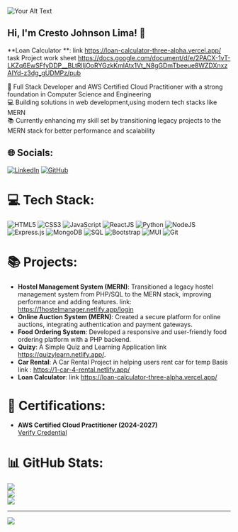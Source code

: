 ![Your Alt Text](assets/crestolima.gif)

## Hi, I'm Cresto Johnson Lima! 👋
**Loan Calculator **: link https://loan-calculator-three-alpha.vercel.app/   task Project work sheet https://docs.google.com/document/d/e/2PACX-1vT-LKZq6EwSFfyDDP__BLtRlIjOoRYGzkKmlAtx1Vt_N8gGDmTbeeue8WZDXnxzAIYd-z3dg_gUDMPz/pub
 

🚀 Full Stack Developer and AWS Certified Cloud Practitioner with a strong foundation in Computer Science and Engineering<br/>
💻 Building solutions in web development,using modern tech stacks like MERN<br/>
📚 Currently enhancing my skill set by transitioning legacy projects to the MERN stack for better performance and scalability<br/>

## 🌐 Socials:
[![LinkedIn](https://img.shields.io/badge/LinkedIn-%230077B5.svg?logo=linkedin&logoColor=white)](https://linkedin.com/in/cresto-lima) [![GitHub](https://img.shields.io/badge/GitHub-%23121011.svg?logo=github&logoColor=white)](https://github.com/Crestolima)

# 💻 Tech Stack:
![HTML5](https://img.shields.io/badge/html5-%23E34F26.svg?style=for-the-badge&logo=html5&logoColor=white) 
![CSS3](https://img.shields.io/badge/css3-%231572B6.svg?style=for-the-badge&logo=css3&logoColor=white) 
![JavaScript](https://img.shields.io/badge/javascript-%23323330.svg?style=for-the-badge&logo=javascript&logoColor=%23F7DF1E) 
![ReactJS](https://img.shields.io/badge/reactjs-%2320232a.svg?style=for-the-badge&logo=react&logoColor=%2361DAFB) 
![Python](https://img.shields.io/badge/python-3670A0?style=for-the-badge&logo=python&logoColor=ffdd54)
![NodeJS](https://img.shields.io/badge/node.js-6DA55F?style=for-the-badge&logo=node.js&logoColor=white) 
![Express.js](https://img.shields.io/badge/express.js-%23404d59.svg?style=for-the-badge&logo=express&logoColor=%2361DAFB) 
![MongoDB](https://img.shields.io/badge/mongodb-%234ea94b.svg?style=for-the-badge&logo=mongodb&logoColor=white) 
![SQL](https://img.shields.io/badge/SQL-%23007ACC.svg?style=for-the-badge&logo=MicrosoftSQLServer&logoColor=white) 
![Bootstrap](https://img.shields.io/badge/bootstrap-%238511FA.svg?style=for-the-badge&logo=bootstrap&logoColor=white)
![MUI](https://img.shields.io/badge/MUI-%230081CB.svg?style=for-the-badge&logo=mui&logoColor=white)
![Git](https://img.shields.io/badge/git-%23F05033.svg?style=for-the-badge&logo=git&logoColor=white)

# 📚 Projects:
- **Hostel Management System (MERN)**: Transitioned a legacy hostel management system from PHP/SQL to the MERN stack, improving performance and adding features. link: https://1hostelmanager.netlify.app/login
- **Online Auction System (MERN)**: Created a secure platform for online auctions, integrating authentication and payment gateways.
- **Food Ordering System**: Developed a responsive and user-friendly food ordering platform with a PHP backend.
- **Quizy**: A Simple Quiz and Learning Application link https://quizylearn.netlify.app/.
- **Car Rental**: A Car Rental Project in helping users rent car for temp Basis link : https://1-car-4-rental.netlify.app/
- **Loan Calculator**: link https://loan-calculator-three-alpha.vercel.app/

# 📜 Certifications:
- **AWS Certified Cloud Practitioner (2024-2027)**  
[Verify Credential](https://cp.certmetrics.com/amazon/en/public/verify/credential/e4562bdf88af4cafa31664c297058d53?trk=public_profile_see-credential)

# 📊 GitHub Stats:
![](https://github-readme-stats.vercel.app/api?username=Crestolima&theme=dark&hide_border=false&include_all_commits=false&count_private=false)<br/>
![](https://github-readme-streak-stats.herokuapp.com/?user=Crestolima&theme=dark&hide_border=false)<br/>
![](https://github-readme-stats.vercel.app/api/top-langs/?username=Crestolima&theme=dark&hide_border=false&include_all_commits=false&count_private=false&layout=compact)

---

[![](https://visitcount.itsvg.in/api?id=Crestolima&icon=0&color=0)](https://visitcount.itsvg.in)

<!-- Proudly created with GPRM ( https://gprm.itsvg.in ) -->
